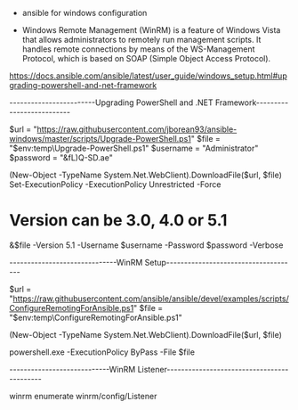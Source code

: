 * ansible for windows configuration

* Windows Remote Management (WinRM) is a feature of Windows Vista that allows administrators to remotely run management scripts. It handles remote connections by means of the WS-Management Protocol, which is based on SOAP (Simple Object Access Protocol).


https://docs.ansible.com/ansible/latest/user_guide/windows_setup.html#upgrading-powershell-and-net-framework


------------------------Upgrading PowerShell and .NET Framework--------------------------

$url = "https://raw.githubusercontent.com/jborean93/ansible-windows/master/scripts/Upgrade-PowerShell.ps1"
$file = "$env:temp\Upgrade-PowerShell.ps1"
$username = "Administrator"
$password = "&fL)Q-SD.ae"

(New-Object -TypeName System.Net.WebClient).DownloadFile($url, $file)
Set-ExecutionPolicy -ExecutionPolicy Unrestricted -Force

# Version can be 3.0, 4.0 or 5.1
&$file -Version 5.1 -Username $username -Password $password -Verbose


------------------------------WinRM Setup-------------------------------------


$url = "https://raw.githubusercontent.com/ansible/ansible/devel/examples/scripts/ConfigureRemotingForAnsible.ps1"
$file = "$env:temp\ConfigureRemotingForAnsible.ps1"

(New-Object -TypeName System.Net.WebClient).DownloadFile($url, $file)

powershell.exe -ExecutionPolicy ByPass -File $file

----------------------------WinRM Listener-------------------------------------------

winrm enumerate winrm/config/Listener

